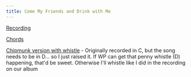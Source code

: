 ```yaml
---
title: Come My Friends and Drink with Me
---
```


[Recording](https://www.dropbox.com/s/qz9b003lmxqsf51/10%20Come%20My%20Friends%20and%20Drink%20With%20Me.m4a?dl=0)

[Chords](https://www.dropbox.com/s/zvhn2v1onh6gjul/Come%20My%20Friends%20and%20Drink%20With%20Me.txt?dl=0)

[Chipmunk version with whistle](https://www.dropbox.com/s/cm6ubz1frsf0knx/Come%20my%20friends%20-%20Dmajor.mp3?dl=0) -
Originally recorded in C, but the song needs to be in D... so I just raised it.
If WP can get that penny whistle (D) happening, that'd be sweet. Otherwise I'll
whistle like I did in the recording on our album

```

```
